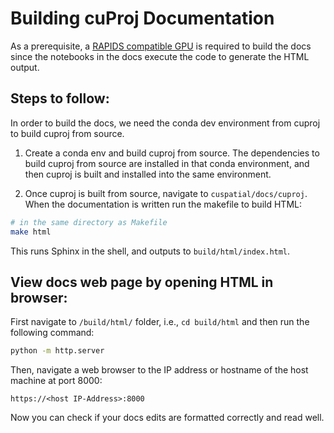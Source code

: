 # Building cuProj Documentation

As a prerequisite, a [RAPIDS compatible GPU](https://docs.rapids.ai/install#system-req) is required to build the docs since the notebooks in the
docs execute the code to generate the HTML output.

## Steps to follow:

In order to build the docs, we need the conda dev environment from cuproj to build cuproj from
source.

1. Create a conda env and build cuproj from source. The dependencies to build cuproj from source are
installed in that conda environment, and then cuproj is built and installed into the same environment.

2. Once cuproj is built from source, navigate to `cuspatial/docs/cuproj`. When the documentation
is written run the makefile to build HTML:


```bash
# in the same directory as Makefile
make html
```
This runs Sphinx in the shell, and outputs to `build/html/index.html`.


## View docs web page by opening HTML in browser:

First navigate to `/build/html/` folder, i.e., `cd build/html` and then run the following command:

```bash
python -m http.server
```
Then, navigate a web browser to the IP address or hostname of the host machine at port 8000:

```
https://<host IP-Address>:8000
```
Now you can check if your docs edits are formatted correctly and read well.
